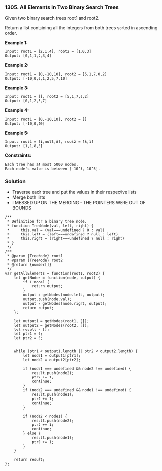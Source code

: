 ### 1305. All Elements in Two Binary Search Trees

Given two binary search trees root1 and root2.

Return a list containing all the integers from both trees sorted in ascending order.

**Example 1:**
```
Input: root1 = [2,1,4], root2 = [1,0,3]
Output: [0,1,1,2,3,4]
```

**Example 2:**
```
Input: root1 = [0,-10,10], root2 = [5,1,7,0,2]
Output: [-10,0,0,1,2,5,7,10]
```

**Example 3:**
```
Input: root1 = [], root2 = [5,1,7,0,2]
Output: [0,1,2,5,7]
```

**Example 4:**
```
Input: root1 = [0,-10,10], root2 = []
Output: [-10,0,10]
```

**Example 5:**
```
Input: root1 = [1,null,8], root2 = [8,1]
Output: [1,1,8,8]
```

**Constraints:**
```
Each tree has at most 5000 nodes.
Each node's value is between [-10^5, 10^5].
```

### Solution
- Traverse each tree and put the values in their respective lists
- Merge both lists
- I MESSED UP ON THE MERGING - THE POINTERS WERE OUT OF BOUNDS

```
/**
 * Definition for a binary tree node.
 * function TreeNode(val, left, right) {
 *     this.val = (val===undefined ? 0 : val)
 *     this.left = (left===undefined ? null : left)
 *     this.right = (right===undefined ? null : right)
 * }
 */
/**
 * @param {TreeNode} root1
 * @param {TreeNode} root2
 * @return {number[]}
 */
var getAllElements = function(root1, root2) {
    let getNodes = function(node, output) {
        if (!node) {
            return output;
        }
        output = getNodes(node.left, output);
        output.push(node.val);
        output = getNodes(node.right, output);
        return output;
    };
    
    let output1 = getNodes(root1, []);
    let output2 = getNodes(root2, []);
    let result = [];
    let ptr1 = 0;
    let ptr2 = 0;
    
    
    while (ptr1 < output1.length || ptr2 < output2.length) {
        let node1 = output1[ptr1];
        let node2 = output2[ptr2];
        
        if (node1 === undefined && node2 !== undefined) {
            result.push(node2);
            ptr2 += 1;
            continue;
        }
        if (node2 === undefined && node1 !== undefined) {
            result.push(node1);
            ptr1 += 1;
            continue;
        }
        
        if (node2 < node1) {
            result.push(node2);
            ptr2 += 1;
            continue;
        } else {
            result.push(node1);
            ptr1 += 1;
        }
    }
    
    return result;    
};
```
